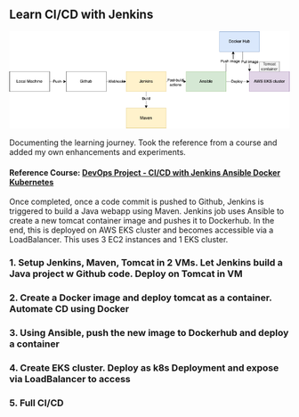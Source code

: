 ## Learn CI/CD with Jenkins
![image](/cicd-flow-final.png)

Documenting the learning journey. Took the reference from a course and added my own enhancements and experiments.

#### Reference Course: [DevOps Project - CI/CD with Jenkins Ansible Docker Kubernetes](https://www.udemy.com/course/valaxy-devops/?referralCode=8147A5CF4C8C7D9E253F)

Once completed, once a code commit is pushed to Github, Jenkins is triggered to build a Java webapp using Maven. Jenkins job uses Ansible to create a new tomcat container image and pushes it to Dockerhub. In the end, this is deployed on AWS EKS cluster and becomes accessible via a LoadBalancer.
This uses 3 EC2 instances and 1 EKS cluster.

### 1. Setup Jenkins, Maven, Tomcat in 2 VMs. Let Jenkins build a Java project w Github code. Deploy on Tomcat in VM
### 2. Create a Docker image and deploy tomcat as a container. Automate CD using Docker
### 3. Using Ansible, push the new image to Dockerhub and deploy a container
### 4. Create EKS cluster. Deploy as k8s Deployment and expose via LoadBalancer to access
### 5. Full CI/CD
